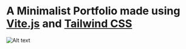 # A Minimalist Portfolio made using [Vite.js](https://nodejs.dev/) and [Tailwind CSS](https://tailwindcss.com/)

![Alt text](https://jabirfarah.github.io/portfolio/assets/portfolio-light-dark.png "a title")
